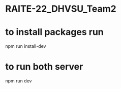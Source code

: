 # RAITE-22_DHVSU_Team2

# to install packages run
npm run install-dev

# to run both server 
npm run dev